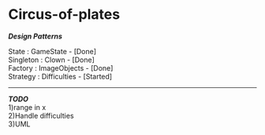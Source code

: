 # Circus-of-plates

***Design Patterns***

State : GameState - [Done]<br>
Singleton : Clown - [Done]<br>
Factory : ImageObjects - [Done]<br>
Strategy : Difficulties - [Started]<br>

---------------------------------
***TODO***<br>
1)range in x<br>
2)Handle difficulties<br>
3)UML<br>



